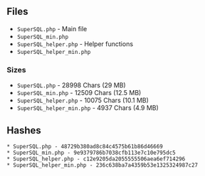 ## Files

* `SuperSQL.php` - Main file
* `SuperSQL_min.php`
* `SuperSQL_helper.php` - Helper functions
* `SuperSQL_helper_min.php`

### Sizes

* `SuperSQL.php` - 28998 Chars (29 MB)
* `SuperSQL_min.php` - 12509 Chars (12.5 MB)
* `SuperSQL_helper.php` - 10075 Chars (10.1 MB)
* `SuperSQL_helper_min.php` - 4937 Chars (4.9 MB)

## Hashes

```
* SuperSQL.php - 48729b380ad8c84c4575b61b86d46669
* SuperSQL_min.php - 9e9379786b7038cfb113e7c10e795dc5
* SuperSQL_helper.php - c12e9205da2055555506aea6ef714296
* SuperSQL_helper_min.php - 236c638ba7a4359b53e1325324987c27
```

